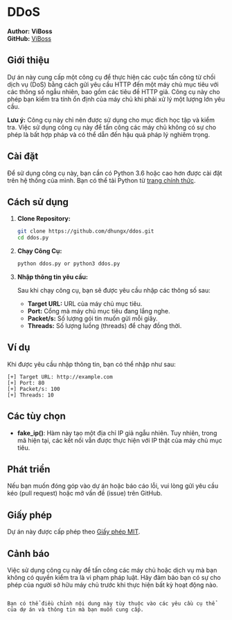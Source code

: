 # DDoS

**Author:** __ViBoss__  
**GitHub:** [ViBoss](https://github.com/dhungx)

## Giới thiệu

Dự án này cung cấp một công cụ để thực hiện các cuộc tấn công từ chối dịch vụ (DoS) bằng cách gửi yêu cầu HTTP đến một máy chủ mục tiêu với các thông số ngẫu nhiên, bao gồm các tiêu đề HTTP giả. Công cụ này cho phép bạn kiểm tra tính ổn định của máy chủ khi phải xử lý một lượng lớn yêu cầu.

**Lưu ý:** Công cụ này chỉ nên được sử dụng cho mục đích học tập và kiểm tra. Việc sử dụng công cụ này để tấn công các máy chủ không có sự cho phép là bất hợp pháp và có thể dẫn đến hậu quả pháp lý nghiêm trọng.

## Cài đặt

Để sử dụng công cụ này, bạn cần có Python 3.6 hoặc cao hơn được cài đặt trên hệ thống của mình. Bạn có thể tải Python từ [trang chính thức](https://www.python.org/).

## Cách sử dụng

1. **Clone Repository:**

   ```bash
   git clone https://github.com/dhungx/ddos.git
   cd ddos.py
   ```

2. **Chạy Công Cụ:**

   ```bash
   python ddos.py or python3 ddos.py
   ```

3. **Nhập thông tin yêu cầu:**

   Sau khi chạy công cụ, bạn sẽ được yêu cầu nhập các thông số sau:
   
   - **Target URL:** URL của máy chủ mục tiêu.
   - **Port:** Cổng mà máy chủ mục tiêu đang lắng nghe.
   - **Packet/s:** Số lượng gói tin muốn gửi mỗi giây.
   - **Threads:** Số lượng luồng (threads) để chạy đồng thời.

## Ví dụ

Khi được yêu cầu nhập thông tin, bạn có thể nhập như sau:

```
[+] Target URL: http://example.com
[+] Port: 80
[+] Packet/s: 100
[+] Threads: 10
```

## Các tùy chọn

- **fake_ip()**: Hàm này tạo một địa chỉ IP giả ngẫu nhiên. Tuy nhiên, trong mã hiện tại, các kết nối vẫn được thực hiện với IP thật của máy chủ mục tiêu.

## Phát triển

Nếu bạn muốn đóng góp vào dự án hoặc báo cáo lỗi, vui lòng gửi yêu cầu kéo (pull request) hoặc mở vấn đề (issue) trên GitHub.

## Giấy phép

Dự án này được cấp phép theo [Giấy phép MIT](https://opensource.org/licenses/MIT).

## Cảnh báo

Việc sử dụng công cụ này để tấn công các máy chủ hoặc dịch vụ mà bạn không có quyền kiểm tra là vi phạm pháp luật. Hãy đảm bảo bạn có sự cho phép của người sở hữu máy chủ trước khi thực hiện bất kỳ hoạt động nào.

```

Bạn có thể điều chỉnh nội dung này tùy thuộc vào các yêu cầu cụ thể của dự án và thông tin mà bạn muốn cung cấp.
